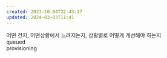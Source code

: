 ```yaml
---
created: 2023-10-04T22:43:17
updated: 2024-03-03T11:41
---
```

어떤 건지, 어떤상황에서 느려지는지, 상황별로 어떻게 개선해야 하는지  
queued  
provisioning